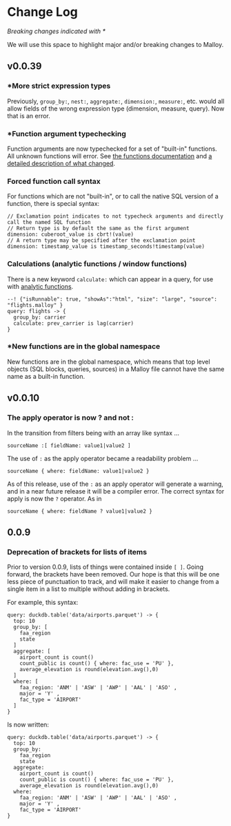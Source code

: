# Change Log
_Breaking changes indicated with *_

We will use this space to highlight major and/or breaking changes to Malloy.

## v0.0.39

### *More strict expression types

Previously, `group_by:`, `nest:`, `aggregate:`, `dimension:`, `measure:`, etc. would all allow fields of the wrong expression type (dimension, measure, query). Now that is an error.

### *Function argument typechecking

Function arguments are now typechecked for a set of "built-in" functions. All unknown functions will error. See [the functions documentation](./functions.md) and [a detailed description of what changed](./new_functions.md).

### Forced function call syntax

For functions which are not "built-in", or to call the native SQL version of a function, there is special syntax:

```malloy
// Exclamation point indicates to not typecheck arguments and directly call the named SQL function
// Return type is by default the same as the first argument
dimension: cuberoot_value is cbrt!(value)
// A return type may be specified after the exclamation point
dimension: timestamp_value is timestamp_seconds!timestamp(value)
```

### Calculations (analytic functions / window functions)

There is a new keyword `calculate:` which can appear in a query, for use with [analytic functions](./functions.md#analytic-functions).

```malloy
--! {"isRunnable": true, "showAs":"html", "size": "large", "source": "flights.malloy" }
query: flights -> {
  group_by: carrier
  calculate: prev_carrier is lag(carrier)
}
```

### *New functions are in the global namespace

New functions are in the global namespace, which means that top level objects (SQL blocks, queries, sources) in a Malloy file cannot have the same name as a built-in function.

## v0.0.10

### The apply operator is now ? and not :

In the transition from filters being with an array like syntax ...

```
sourceName :[ fieldName: value1|value2 ]
```

The use of `:` as the apply operator became a readability problem ...

```
sourceName { where: fieldName: value1|value2 }
```

As of this release, use of the `:` as an apply operator will generate a warning,
and in a near future release it will be a compiler error. The correct
syntax for apply is now the `?` operator. As in

```
sourceName { where: fieldName ? value1|value2 }
```

## 0.0.9

### Deprecation of brackets for lists of items

Prior to version 0.0.9, lists of things were contained inside `[ ]`. Going forward, the brackets have been removed. Our hope is that this will be one less piece of punctuation to track, and will make it easier to change from a single item in a list to multiple without adding in brackets.

For example, this syntax:
```malloy
query: duckdb.table('data/airports.parquet') -> {
  top: 10
  group_by: [
    faa_region
    state
  ]
  aggregate: [
    airport_count is count()
    count_public is count() { where: fac_use = 'PU' },
    average_elevation is round(elevation.avg(),0)
  ]
  where: [
    faa_region: 'ANM' | 'ASW' | 'AWP' | 'AAL' | 'ASO' ,
    major = 'Y' ,
    fac_type = 'AIRPORT'
  ]
}
```

Is now written:
```malloy
query: duckdb.table('data/airports.parquet') -> {
  top: 10
  group_by:
    faa_region
    state
  aggregate:
    airport_count is count()
    count_public is count() { where: fac_use = 'PU' },
    average_elevation is round(elevation.avg(),0)
  where:
    faa_region: 'ANM' | 'ASW' | 'AWP' | 'AAL' | 'ASO' ,
    major = 'Y' ,
    fac_type = 'AIRPORT'
}
```
